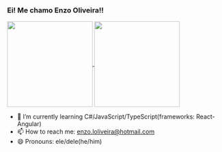 ### Ei! Me chamo Enzo Oliveira!!
<a href="https://github-readme-stats.vercel.app/api?username=KradGm">
  <img height=200 align="center" src="https://github-readme-stats.vercel.app/api?username=KradGm" />
</a>
<a href="https://github.com/KradGm/convoychat">
  <img height=200 align="center" src="https://github-readme-stats.vercel.app/api/top-langs?username=KradGm&layout=compact&langs_count=8&card_width=320" />
</a>


- 🌱 I’m currently learning C#/JavaScript/TypeScript(frameworks: React-Angular)
- 📫 How to reach me: enzo.loliveira@hotmail.com
- 😄 Pronouns: ele/dele(he/him)
